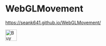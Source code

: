 # WebGLMovement

https://seank641.github.io/WebGLMovement/


<a href='https://ko-fi.com/B0B61L93H' target='_blank'><img height='36' style='border:0px;height:36px;' src='https://cdn.ko-fi.com/cdn/kofi1.png?v=2' border='0' alt='Buy Me a Coffee at ko-fi.com' /></a>
